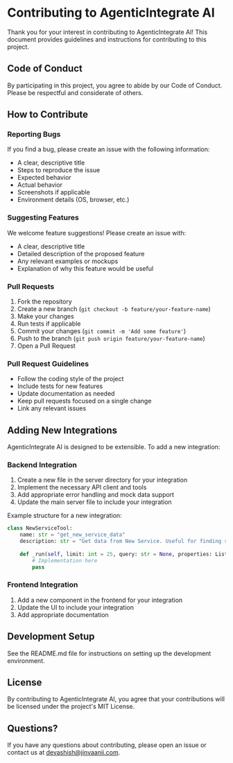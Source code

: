 # Contributing to AgenticIntegrate AI

Thank you for your interest in contributing to AgenticIntegrate AI! This document provides guidelines and instructions for contributing to this project.

## Code of Conduct

By participating in this project, you agree to abide by our Code of Conduct. Please be respectful and considerate of others.

## How to Contribute

### Reporting Bugs

If you find a bug, please create an issue with the following information:
- A clear, descriptive title
- Steps to reproduce the issue
- Expected behavior
- Actual behavior
- Screenshots if applicable
- Environment details (OS, browser, etc.)

### Suggesting Features

We welcome feature suggestions! Please create an issue with:
- A clear, descriptive title
- Detailed description of the proposed feature
- Any relevant examples or mockups
- Explanation of why this feature would be useful

### Pull Requests

1. Fork the repository
2. Create a new branch (`git checkout -b feature/your-feature-name`)
3. Make your changes
4. Run tests if applicable
5. Commit your changes (`git commit -m 'Add some feature'`)
6. Push to the branch (`git push origin feature/your-feature-name`)
7. Open a Pull Request

### Pull Request Guidelines

- Follow the coding style of the project
- Include tests for new features
- Update documentation as needed
- Keep pull requests focused on a single change
- Link any relevant issues

## Adding New Integrations

AgenticIntegrate AI is designed to be extensible. To add a new integration:

### Backend Integration

1. Create a new file in the server directory for your integration
2. Implement the necessary API client and tools
3. Add appropriate error handling and mock data support
4. Update the main server file to include your integration

Example structure for a new integration:

```python
class NewServiceTool:
    name: str = "get_new_service_data"
    description: str = "Get data from New Service. Useful for finding specific information."
    
    def _run(self, limit: int = 25, query: str = None, properties: List[str] = None):
        # Implementation here
        pass
```

### Frontend Integration

1. Add a new component in the frontend for your integration
2. Update the UI to include your integration
3. Add appropriate documentation

## Development Setup

See the README.md file for instructions on setting up the development environment.

## License

By contributing to AgenticIntegrate AI, you agree that your contributions will be licensed under the project's MIT License.

## Questions?

If you have any questions about contributing, please open an issue or contact us at [devashish@jinvaanii.com](mailto:devashish@jinvaanii.com).
